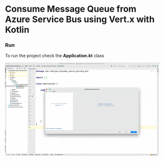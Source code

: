 # Consume Message Queue from Azure Service Bus using Vert.x with Kotlin

### Run

To run the project check the **Application.kt** class

![By Rodrigo Diego Quispe Laura](docs/run.gif)


